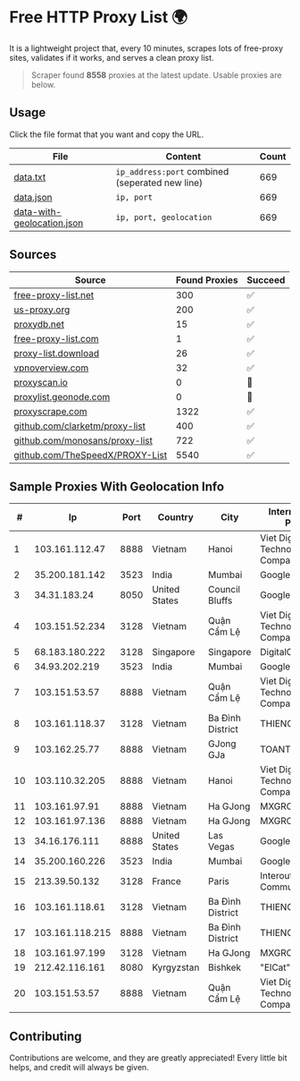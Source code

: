 
# Free HTTP Proxy List 🌍

It is a lightweight project that, every 10 minutes, scrapes lots of free-proxy sites, validates if it works, and serves a clean proxy list.


> Scraper found **8558** proxies at the latest update. Usable proxies are below.

## Usage

Click the file format that you want and copy the URL.


|File|Content|Count|
|----|-------|-----|
|[data.txt](https://raw.githubusercontent.com/themiralay/Proxy-List-World/master/data.txt)|`ip_address:port` combined (seperated new line)|669|
|[data.json](https://raw.githubusercontent.com/themiralay/Proxy-List-World/master/data.json)|`ip, port`|669|
|[data-with-geolocation.json](https://raw.githubusercontent.com/themiralay/Proxy-List-World/master/data-with-geolocation.json)|`ip, port, geolocation`|669|

## Sources

|Source|Found Proxies|Succeed|
|------|-------------|-------|
|[free-proxy-list.net](https://free-proxy-list.net)|300|✅|
|[us-proxy.org](https://www.us-proxy.org)|200|✅|
|[proxydb.net](http://proxydb.net)|15|✅|
|[free-proxy-list.com](https://free-proxy-list.com/?page=&port=&type%5B%5D=http&type%5B%5D=https&up_time=0&search=Search)|1|✅|
|[proxy-list.download](https://www.proxy-list.download/HTTP)|26|✅|
|[vpnoverview.com](https://vpnoverview.com/privacy/anonymous-browsing/free-proxy-servers)|32|✅|
|[proxyscan.io](https://www.proxyscan.io)|0|🚫|
|[proxylist.geonode.com](https://proxylist.geonode.com/api/proxy-list?limit=300&page=1&sort_by=lastChecked&sort_type=desc&protocols=http,https)|0|🚫|
|[proxyscrape.com](https://api.proxyscrape.com/v2/?request=displayproxies&protocol=http&timeout=10000&country=all&ssl=all&anonymity=all)|1322|✅|
|[github.com/clarketm/proxy-list](https://raw.githubusercontent.com/clarketm/proxy-list/master/proxy-list-raw.txt)|400|✅|
|[github.com/monosans/proxy-list](https://raw.githubusercontent.com/monosans/proxy-list/main/proxies/http.txt)|722|✅|
|[github.com/TheSpeedX/PROXY-List](https://raw.githubusercontent.com/TheSpeedX/PROXY-List/master/http.txt)|5540|✅|


## Sample Proxies With Geolocation Info

|#|Ip|Port|Country|City|Internet Service Provider|
|-|--|----|-------|----|-------------------------|
|1|103.161.112.47|8888|Vietnam|Hanoi|Viet Digital Technology Liability Company|
|2|35.200.181.142|3523|India|Mumbai|Google LLC|
|3|34.31.183.24|8050|United States|Council Bluffs|Google LLC|
|4|103.151.52.234|3128|Vietnam|Quận Cẩm Lệ|Viet Digital Technology Liability Company|
|5|68.183.180.222|3128|Singapore|Singapore|DigitalOcean, LLC|
|6|34.93.202.219|3523|India|Mumbai|Google LLC|
|7|103.151.53.57|8888|Vietnam|Quận Cẩm Lệ|Viet Digital Technology Liability Company|
|8|103.161.118.37|3128|Vietnam|Ba Đình District|THIENCO|
|9|103.162.25.77|8888|Vietnam|GJong GJa|TOANTHANGSTECH|
|10|103.110.32.205|8888|Vietnam|Hanoi|Viet Digital Technology Liability Company|
|11|103.161.97.91|8888|Vietnam|Ha GJong|MXGROUP|
|12|103.161.97.136|8888|Vietnam|Ha GJong|MXGROUP|
|13|34.16.176.111|8888|United States|Las Vegas|Google LLC|
|14|35.200.160.226|3523|India|Mumbai|Google LLC|
|15|213.39.50.132|3128|France|Paris|Interoute Communications Ltd|
|16|103.161.118.61|3128|Vietnam|Ba Đình District|THIENCO|
|17|103.161.118.215|8888|Vietnam|Ba Đình District|THIENCO|
|18|103.161.97.199|3128|Vietnam|Ha GJong|MXGROUP|
|19|212.42.116.161|8080|Kyrgyzstan|Bishkek|"ElCat" Ltd.|
|20|103.151.53.57|8888|Vietnam|Quận Cẩm Lệ|Viet Digital Technology Liability Company|



## Contributing

Contributions are welcome, and they are greatly appreciated! Every
little bit helps, and credit will always be given.

